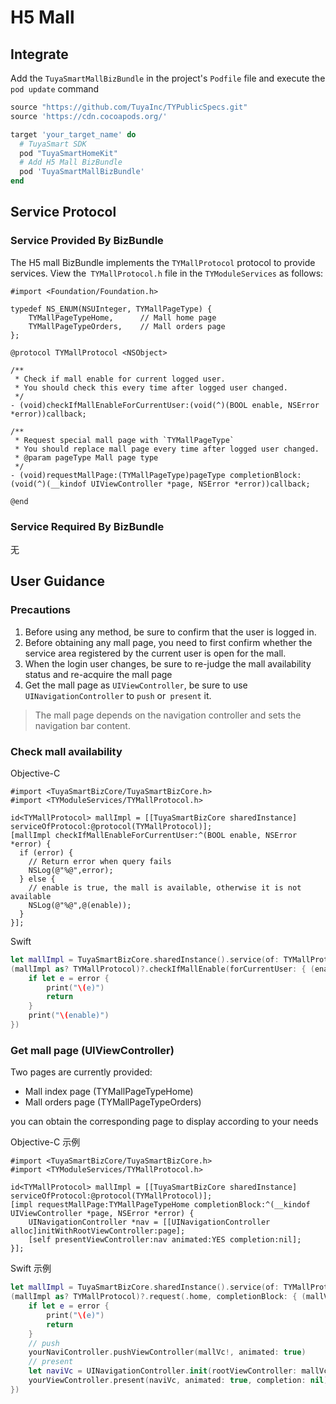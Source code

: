 # H5 Mall

## Integrate

Add the `TuyaSmartMallBizBundle` in the project's `Podfile` file and execute the` pod update` command

```ruby
source "https://github.com/TuyaInc/TYPublicSpecs.git"
source 'https://cdn.cocoapods.org/'

target 'your_target_name' do
  # TuyaSmart SDK
  pod "TuyaSmartHomeKit"
  # Add H5 Mall BizBundle
  pod 'TuyaSmartMallBizBundle'
end
```

## Service Protocol

### Service Provided By BizBundle

The H5 mall BizBundle implements the `TYMallProtocol` protocol to provide services. View the` TYMallProtocol.h` file in the `TYModuleServices` as follows:

```oc
#import <Foundation/Foundation.h>

typedef NS_ENUM(NSUInteger, TYMallPageType) {
    TYMallPageTypeHome,      // Mall home page
    TYMallPageTypeOrders,    // Mall orders page
};

@protocol TYMallProtocol <NSObject>

/**
 * Check if mall enable for current logged user.
 * You should check this every time after logged user changed.
 */
- (void)checkIfMallEnableForCurrentUser:(void(^)(BOOL enable, NSError *error))callback;

/**
 * Request special mall page with `TYMallPageType`
 * You should replace mall page every time after logged user changed.
 * @param pageType Mall page type
 */
- (void)requestMallPage:(TYMallPageType)pageType completionBlock:(void(^)(__kindof UIViewController *page, NSError *error))callback;

@end
```

### Service Required By BizBundle
无

## User Guidance

### Precautions

1. Before using any method, be sure to confirm that the user is logged in.
2. Before obtaining any mall page, you need to first confirm whether the service area registered by the current user is open for the mall.
3. When the login user changes, be sure to re-judge the mall availability status and re-acquire the mall page
4. Get the mall page as `UIViewController`, be sure to use` UINavigationController` to `push` or` present` it.

> The mall page depends on the navigation controller and sets the navigation bar content.

### Check mall availability

Objective-C

```oc
#import <TuyaSmartBizCore/TuyaSmartBizCore.h>
#import <TYModuleServices/TYMallProtocol.h>

id<TYMallProtocol> mallImpl = [[TuyaSmartBizCore sharedInstance] serviceOfProtocol:@protocol(TYMallProtocol)];
[mallImpl checkIfMallEnableForCurrentUser:^(BOOL enable, NSError *error) {
  if (error) {
    // Return error when query fails
    NSLog(@"%@",error);
  } else {
    // enable is true, the mall is available, otherwise it is not available
    NSLog(@"%@",@(enable));
  }
}];
```

Swift

```swift
let mallImpl = TuyaSmartBizCore.sharedInstance().service(of: TYMallProtocol.self)
(mallImpl as? TYMallProtocol)?.checkIfMallEnable(forCurrentUser: { (enable, error) in
    if let e = error {
        print("\(e)")
        return
    }
    print("\(enable)")
})
```

### Get mall page (UIViewController)

Two pages are currently provided:
- Mall index page (TYMallPageTypeHome)
- Mall orders page (TYMallPageTypeOrders)

you can obtain the corresponding page to display according to your needs

Objective-C 示例

```oc
#import <TuyaSmartBizCore/TuyaSmartBizCore.h>
#import <TYModuleServices/TYMallProtocol.h>

id<TYMallProtocol> mallImpl = [[TuyaSmartBizCore sharedInstance] serviceOfProtocol:@protocol(TYMallProtocol)];
[impl requestMallPage:TYMallPageTypeHome completionBlock:^(__kindof UIViewController *page, NSError *error) {
    UINavigationController *nav = [[UINavigationController alloc]initWithRootViewController:page];
    [self presentViewController:nav animated:YES completion:nil];
}];
```

Swift 示例

```swift
let mallImpl = TuyaSmartBizCore.sharedInstance().service(of: TYMallProtocol.self)
(mallImpl as? TYMallProtocol)?.request(.home, completionBlock: { (mallVc, error) in
    if let e = error {
        print("\(e)")
        return
    }
    // push
    yourNaviController.pushViewController(mallVc!, animated: true)
    // present
    let naviVc = UINavigationController.init(rootViewController: mallVc!)
    yourViewController.present(naviVc, animated: true, completion: nil)
})
```



